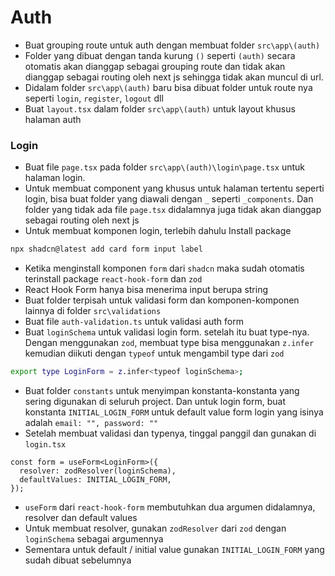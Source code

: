 # Auth

- Buat grouping route untuk auth dengan membuat folder `src\app\(auth)`
- Folder yang dibuat dengan tanda kurung `()` seperti `(auth)` secara otomatis akan dianggap sebagai grouping route dan tidak akan dianggap sebagai routing oleh next js sehingga tidak akan muncul di url.
- Didalam folder `src\app\(auth)` baru bisa dibuat folder untuk route nya seperti `login`, `register`, `logout` dll
- Buat `layout.tsx` dalam folder `src\app\(auth)` untuk layout khusus halaman auth

### Login

- Buat file `page.tsx` pada folder `src\app\(auth)\login\page.tsx` untuk halaman login.
- Untuk membuat component yang khusus untuk halaman tertentu seperti login, bisa buat folder yang diawali dengan `_` seperti `_components`. Dan folder yang tidak ada file `page.tsx` didalamnya juga tidak akan dianggap sebagai routing oleh next js
- Untuk membuat komponen login, terlebih dahulu Install package

```bash
npx shadcn@latest add card form input label
```

- Ketika menginstall komponen `form` dari `shadcn` maka sudah otomatis terinstall package `react-hook-form` dan `zod`
- React Hook Form hanya bisa menerima input berupa string
- Buat folder terpisah untuk validasi form dan komponen-komponen lainnya di folder `src\validations`
- Buat file `auth-validation.ts` untuk validasi auth form
- Buat `loginSchema` untuk validasi login form. setelah itu buat type-nya. Dengan menggunakan `zod`, membuat type bisa menggunakan `z.infer` kemudian diikuti dengan `typeof` untuk mengambil type dari `zod`

```bash
export type LoginForm = z.infer<typeof loginSchema>;
```

- Buat folder `constants` untuk menyimpan konstanta-konstanta yang sering digunakan di seluruh project. Dan untuk login form, buat konstanta `INITIAL_LOGIN_FORM` untuk default value form login yang isinya adalah `email: "", password: ""`
- Setelah membuat validasi dan typenya, tinggal panggil dan gunakan di `login.tsx`

```tsx
const form = useForm<LoginForm>({
  resolver: zodResolver(loginSchema),
  defaultValues: INITIAL_LOGIN_FORM,
});
```

- `useForm` dari `react-hook-form` membutuhkan dua argumen didalamnya, resolver dan default values
- Untuk membuat resolver, gunakan `zodResolver` dari `zod` dengan `loginSchema` sebagai argumennya
- Sementara untuk default / initial value gunakan `INITIAL_LOGIN_FORM` yang sudah dibuat sebelumnya
